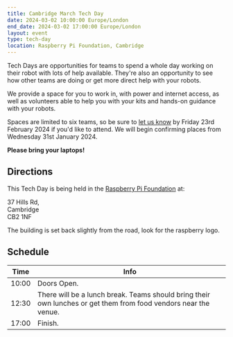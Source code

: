 ```yaml
---
title: Cambridge March Tech Day
date: 2024-03-02 10:00:00 Europe/London
end_date: 2024-03-02 17:00:00 Europe/London
layout: event
type: tech-day
location: Raspberry Pi Foundation, Cambridge
---
```


Tech Days are opportunities for teams to spend a whole day working on their
robot with lots of help available. They're also an opportunity to see how other
teams are doing or get more direct help with your robots.

We provide a space for you to work in, with power and internet access, as well
as volunteers able to help you with your kits and hands-on guidance with your
robots.

Spaces are limited to six teams, so be sure to [let us know][tech-day-signup] by
Friday 23rd February 2024 if you'd like to attend.  We will begin confirming
places from Wednesday 31st January 2024.

**Please bring your laptops!**

## Directions

This Tech Day is being held in the [Raspberry Pi Foundation][venue-map] at:

37 Hills Rd,<br>
Cambridge<br>
CB2 1NF

The building is set back slightly from the road, look for the raspberry logo.

## Schedule

| Time  | Info |
|-------|------|
| 10:00 | Doors Open. |
| 12:30 | There will be a lunch break. Teams should bring their own lunches or get them from food vendors near the venue. |
| 17:00 | Finish. |

[tech-day-signup]: https://forms.gle/orwWr8DBkMg2CVTf9
[venue-map]: https://maps.app.goo.gl/j98oSM3PdGXooAAD9
